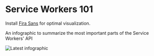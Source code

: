 # Service Workers 101
Install [Fira Sans](https://www.mozilla.org/en-US/styleguide/products/firefox-os/typeface/) for optimal visualization.

An infographic to summarize the most important parts of the Service Workers' API

![Latest infographic](https://cloud.githubusercontent.com/assets/39191/14337865/ce7a2b4a-fc26-11e5-82c5-c18430cafe6d.png)
